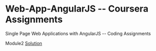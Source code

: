 # Web-App-AngularJS -- Coursera Assignments

Single Page Web Applications with AngularJS -- Coding Assignments

Module2 <a href="https://anand4u.github.io/Web-App-AngularJS/module1_soln/">Solution</a>